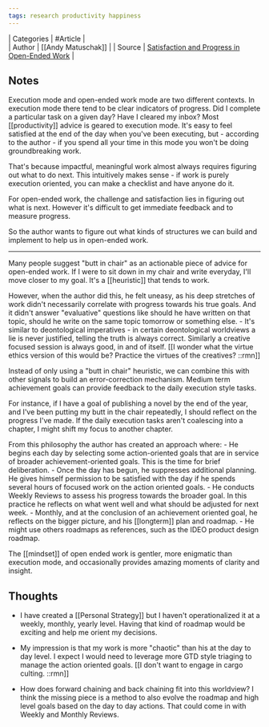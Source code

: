 ```yaml
---
tags: research productivity happiness
---
```


| Categories | #Article |  
| Author     | [[Andy Matuschak]] | 
| Source | [Satisfaction and Progress in Open-Ended Work](https://archive.vn/VThYJ) |

## Notes
Execution mode and open-ended work mode are two different contexts. In execution mode there tend to be clear indicators of progress. Did I complete a particular task on a given day? Have I cleared my inbox? Most [[productivity]] advice is geared to execution mode. It's easy to feel satisfied at the end of the day when you've been executing, but - according to the author - if you spend all your time in this mode you won't be doing groundbreaking work. 

That's because impactful, meaningful work almost always requires figuring out what to do next. This intuitively makes sense - if work is purely execution oriented, you can make a checklist and have anyone do it.

For open-ended work, the challenge and satisfaction lies in figuring out what is next. However it's difficult to get immediate feedback and to measure progress.

So the author wants to figure out what kinds of structures we can build and implement to help us in open-ended work.

----------------------------------------------------------------

Many people suggest "butt in chair" as an actionable piece of advice for open-ended work. If I were to sit down in my chair and write everyday, I'll move closer to my goal. It's a [[heuristic]] that tends to work.

However, when the author did this, he felt uneasy, as his deep stretches of work didn't necessarily correlate with progress towards his true goals. And it didn't answer "evaluative" questions like should he have written on that topic, should he write on the same topic tomorrow or something else.
    - It's similar to deontological imperatives - in certain deontological worldviews a lie is never justified, telling the truth is always correct. Similarly a creative focused session is always good, in and of itself. [[I wonder what the virtue ethics version of this would be? Practice the virtues of the creatives? ::rmn]]

Instead of only using a "butt in chair" heuristic, we can combine this with other signals to build an error-correction mechanism. Medium term achievement goals can provide feedback to the daily execution style tasks. 

For instance, if I have a goal of publishing a novel by the end of the year, and I've been putting my butt in the chair repeatedly, I should reflect on the progress I've made. If the daily execution tasks aren't coalescing into a chapter, I might shift my focus to another chapter.

From this philosophy the author has created an approach where:
        - He begins each day by selecting some action-oriented goals that are in service of broader achievement-oriented goals. This is the time for brief deliberation.
        - Once the day has begun, he suppresses additional planning. He gives himself permission to be satisfied with the day if he spends several hours of focused work on the action oriented goals.
        - He conducts Weekly Reviews to assess his progress towards the broader goal. In this practice he reflects on what went well and what should be adjusted for next week.
        - Monthly, and at the conclusion of an achievement oriented goal, he reflects on the bigger picture, and his [[longterm]] plan and roadmap.
            - He might use others roadmaps as references, such as the IDEO product design roadmap.

The [[mindset]] of open ended work is gentler, more enigmatic than execution mode, and occasionally provides amazing moments of clarity and insight.

## Thoughts

- I have created a [[Personal Strategy]] but I haven't operationalized it at a weekly, monthly, yearly level. Having that kind of roadmap would be exciting and help me orient my decisions.

- My impression is that my work is more "chaotic" than his at the day to day level. I expect I would need to leverage more GTD style triaging to manage the action oriented goals. [[I don't want to engage in cargo culting. ::rmn]]

- How does forward chaining and back chaining fit into this worldview? I think the missing piece is a method to also evolve the roadmap and high level goals based on the day to day actions. That could come in with Weekly and Monthly Reviews.
